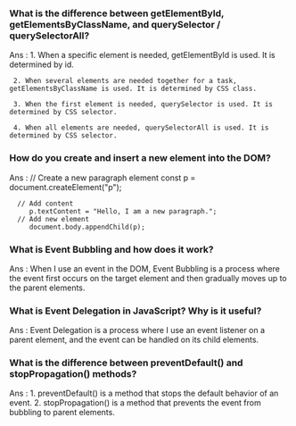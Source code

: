 ### What is the difference between getElementById, getElementsByClassName, and querySelector / querySelectorAll?
Ans : 
     1. When a specific element is needed, getElementById is used. It is determined by id.

     2. When several elements are needed together for a task, getElementsByClassName is used. It is determined by CSS class.

     3. When the first element is needed, querySelector is used. It is determined by CSS selector.

     4. When all elements are needed, querySelectorAll is used. It is determined by CSS selector.


### How do you create and insert a new element into the DOM?
Ans : 
      // Create a new paragraph element
         const p = document.createElement("p");

      // Add content
         p.textContent = "Hello, I am a new paragraph.";
      // Add new element
         document.body.appendChild(p);


### What is Event Bubbling and how does it work?
Ans :   When I use an event in the DOM, Event Bubbling is a process where the event first occurs on the target element 
        and then gradually moves up to the parent elements.

### What is Event Delegation in JavaScript? Why is it useful?
Ans :   Event Delegation is a process where I use an event listener on a parent element, and the event can be handled 
        on its child elements.

### What is the difference between preventDefault() and stopPropagation() methods?
Ans : 
      1. preventDefault() is a method that stops the default behavior of an event.
      2. stopPropagation() is a method that prevents the event from bubbling to parent elements.
